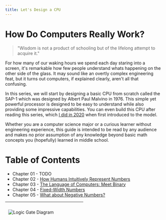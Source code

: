 ```yaml
---
title: Let's Design a CPU
---
```


# How Do Computers Really Work?

> "Wisdom is not a product of schooling but of the lifelong attempt to acquire it."

For how many of our waking hours we spend each day staring into a screen, it's remarkable how few people understand whats happening on the other side of the glass. It may sound like an overtly complex engineering feat, but it turns out computers, if explained clearly, aren't all that confusing. 

In this series, we will start by designing a basic CPU from scratch called the SAP-1 which was designed by Albert Paul Malvino in 1976. This simple yet powerful processor is designed to be easy to understand while also providing some impressive capabilities. You can even build this CPU after reading this series, which [I did in 2020](https://github.com/milen-patel/BreadboardCPU) when first introduced to the model.

Whether you are a computer science major or a curious learner without engineering experience, this guide is intended to be read by any audience and makes no prior assumption of any knowledge beyond basic math concepts you (hopefully) learned in middle school.

# Table of Contents
* Chapter 01 - TODO
* Chapter 02 - [How Humans Intuitively Represent Numbers](/cpu_tutorial/parts/part2.html)
* Chapter 03 - [The Language of Computers: Meet Binary](/cpu_tutorial/parts/part3.html)
* Chapter 04 - [Fixed-Width Numbers](/cpu_tutorial/parts/part4.html)
* Chapter 05 - [What about Negative Numbers?](/cpu_tutorial/parts/part5.html)

<hr style="width:50%; align: center"/>
<img src="https://karenok.github.io/SAP-1-Computer/images/CS.png"
     alt="Logic Gate Diagram"
     style="float: left; margin: 10px;" />
